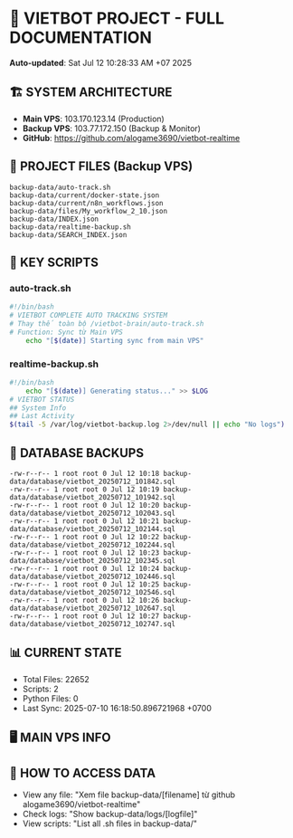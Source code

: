 # 🤖 VIETBOT PROJECT - FULL DOCUMENTATION
**Auto-updated**: Sat Jul 12 10:28:33 AM +07 2025

## 🏗️ SYSTEM ARCHITECTURE
- **Main VPS**: 103.170.123.14 (Production)
- **Backup VPS**: 103.77.172.150 (Backup & Monitor)
- **GitHub**: https://github.com/alogame3690/vietbot-realtime

## 📁 PROJECT FILES (Backup VPS)
```
backup-data/auto-track.sh
backup-data/current/docker-state.json
backup-data/current/n8n_workflows.json
backup-data/files/My_workflow_2_10.json
backup-data/INDEX.json
backup-data/realtime-backup.sh
backup-data/SEARCH_INDEX.json
```

## 🔧 KEY SCRIPTS
### auto-track.sh
```bash
#!/bin/bash
# VIETBOT COMPLETE AUTO TRACKING SYSTEM
# Thay thế toàn bộ /vietbot-brain/auto-track.sh
# Function: Sync từ Main VPS
    echo "[$(date)] Starting sync from main VPS"
```
### realtime-backup.sh
```bash
#!/bin/bash
    echo "[$(date)] Generating status..." >> $LOG
# VIETBOT STATUS
## System Info
## Last Activity
$(tail -5 /var/log/vietbot-backup.log 2>/dev/null || echo "No logs")
```

## 💾 DATABASE BACKUPS
```
-rw-r--r-- 1 root root 0 Jul 12 10:18 backup-data/database/vietbot_20250712_101842.sql
-rw-r--r-- 1 root root 0 Jul 12 10:19 backup-data/database/vietbot_20250712_101942.sql
-rw-r--r-- 1 root root 0 Jul 12 10:20 backup-data/database/vietbot_20250712_102043.sql
-rw-r--r-- 1 root root 0 Jul 12 10:21 backup-data/database/vietbot_20250712_102144.sql
-rw-r--r-- 1 root root 0 Jul 12 10:22 backup-data/database/vietbot_20250712_102244.sql
-rw-r--r-- 1 root root 0 Jul 12 10:23 backup-data/database/vietbot_20250712_102345.sql
-rw-r--r-- 1 root root 0 Jul 12 10:24 backup-data/database/vietbot_20250712_102446.sql
-rw-r--r-- 1 root root 0 Jul 12 10:25 backup-data/database/vietbot_20250712_102546.sql
-rw-r--r-- 1 root root 0 Jul 12 10:26 backup-data/database/vietbot_20250712_102647.sql
-rw-r--r-- 1 root root 0 Jul 12 10:27 backup-data/database/vietbot_20250712_102747.sql
```

## 📊 CURRENT STATE
- Total Files: 22652
- Scripts: 2
- Python Files: 0
- Last Sync: 2025-07-10 16:18:50.896721968 +0700

## 🖥️ MAIN VPS INFO


## 🚨 HOW TO ACCESS DATA
- View any file: "Xem file backup-data/[filename] từ github alogame3690/vietbot-realtime"
- Check logs: "Show backup-data/logs/[logfile]"
- View scripts: "List all .sh files in backup-data/"

